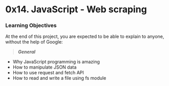 # 0x14. JavaScript - Web scraping

### Learning Objectives
At the end of this project, you are expected to be able to explain to anyone, without the help of Google:

> _**General**_
* Why JavaScript programming is amazing
* How to manipulate JSON data
* How to use request and fetch API
* How to read and write a file using fs module
